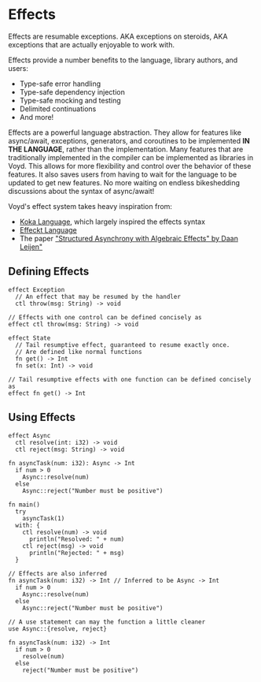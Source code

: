 # Effects

Effects are resumable exceptions. AKA exceptions on steroids, AKA exceptions
that are actually enjoyable to work with.

Effects provide a number benefits to the language, library authors, and users:
- Type-safe error handling
- Type-safe dependency injection
- Type-safe mocking and testing
- Delimited continuations
- And more!

Effects are a powerful language abstraction. They allow for features like async/await, exceptions, generators, and coroutines to be implemented **IN THE LANGUAGE**, rather than the implementation. Many features that are traditionally implemented in the compiler can be implemented as libraries in Voyd. This allows for more flexibility and control over the behavior of these features. It also saves users from having to wait for the language to be updated to get new features. No more waiting on endless bikeshedding discussions about the syntax of async/await!

Voyd's effect system takes heavy inspiration from:
- [Koka Language](https://koka-lang.github.io), which largely inspired the effects syntax
- [Effeckt Language](https://effekt-lang.org/)
- The paper ["Structured Asynchrony with Algebraic Effects" by Daan Leijen"](https://www.microsoft.com/en-us/research/wp-content/uploads/2017/05/asynceffects-msr-tr-2017-21.pdf)


## Defining Effects

```voyd
effect Exception
  // An effect that may be resumed by the handler
  ctl throw(msg: String) -> void

// Effects with one control can be defined concisely as
effect ctl throw(msg: String) -> void

effect State
  // Tail resumptive effect, guaranteed to resume exactly once.
  // Are defined like normal functions
  fn get() -> Int
  fn set(x: Int) -> void

// Tail resumptive effects with one function can be defined concisely as
effect fn get() -> Int
```

## Using Effects

```voyd
effect Async
  ctl resolve(int: i32) -> void
  ctl reject(msg: String) -> void

fn asyncTask(num: i32): Async -> Int
  if num > 0
    Async::resolve(num)
  else
    Async::reject("Number must be positive")

fn main()
  try
    asyncTask(1)
  with: {
    ctl resolve(num) -> void
      println("Resolved: " + num)
    ctl reject(msg) -> void
      println("Rejected: " + msg)
  }

// Effects are also inferred
fn asyncTask(num: i32) -> Int // Inferred to be Async -> Int
  if num > 0
    Async::resolve(num)
  else
    Async::reject("Number must be positive")

// A use statement can may the function a little cleaner
use Async::{resolve, reject}

fn asyncTask(num: i32) -> Int
  if num > 0
    resolve(num)
  else
    reject("Number must be positive")
```
